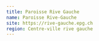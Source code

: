 ```yaml
---
title: Paroisse Rive Gauche
name: Paroisse Rive-Gauche
site: https://rive-gauche.epg.ch
region: Centre-ville rive gauche
---
```

